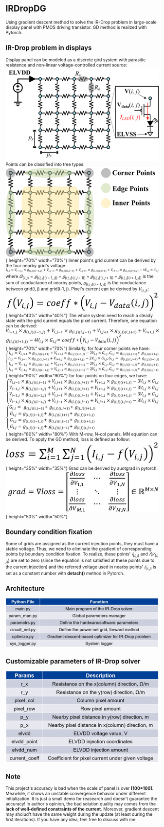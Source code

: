# IRDropDG
Using gradient descent method to solve the IR-Drop problem in large-scale display panel with PMOS driving transistor. GD method is realized with Pytorch.

## IR-Drop problem in displays
Display panel can be modeled as a discrete gird system with parasitic resistence and non-linear voltage-controlled current source:
![IR-Drop](https://github.com/YunTing-k/IRDropGD/blob/master/img/1.png?raw=true)
Points can be classified into tree types:
![Grid Type](https://github.com/YunTing-k/IRDropGD/blob/master/img/2.png?raw=true){:height="70%" width="70%"}
Inner point's grid current can be derived by the four nearby grid's voltage:
![func1](https://github.com/YunTing-k/IRDropGD/blob/master/img/3.png?raw=true)
where $𝐺_(𝑖,𝑗)=𝑔_((𝑖,𝑗)(𝑖−1,𝑗))+ 𝑔_((𝑖,𝑗)(𝑖,𝑗−1))+ 𝑔_((𝑖,𝑗)(𝑖,𝑗+1))+ 𝑔_((𝑖,𝑗)(𝑖+1,𝑗))$ is the sum of conductance of nearby points, $𝑔_((𝑖,𝑗)(𝑖−1,𝑗))$ is the conductance between grid(i, j) and grid(i-1, j).
Pixel's current can be derived by $𝑉_(𝑖,𝑗)$:
![func2](https://github.com/YunTing-k/IRDropGD/blob/master/img/4.png?raw=true){:height="40%" width="40%"}
The whole system need to reach a steady state with the grid current equals the pixel current. Therefore, one equation can be derived:
![func3](https://github.com/YunTing-k/IRDropGD/blob/master/img/5.png?raw=true){:height="70%" width="70%"}
Similarly, for four corner points we have:
![func4](https://github.com/YunTing-k/IRDropGD/blob/master/img/6.png?raw=true){:height="90%" width="90%"}
for four points on four edges, we have:
![func5](https://github.com/YunTing-k/IRDropGD/blob/master/img/7.png?raw=true){:height="80%" width="80%"}
With M-row, N-col panels, MN equation can be derived. To apply the GD method, loss is defined as follow:
![func6](https://github.com/YunTing-k/IRDropGD/blob/master/img/8.png?raw=true){:height="35%" width="35%"}
Grad can be derived by auotgrad in pytorch:
![func7](https://github.com/YunTing-k/IRDropGD/blob/master/img/9.png?raw=true){:height="50%" width="50%"}

## Boundary condition fixation
Some of grids are assigned as the current injection points, they must have a stable voltage. Thus, we need to eliminate the gradient of corresponding points by boundary condition fixation.
To realize, these points' $𝐼_(𝑖,𝑗)$ and $𝑓(𝑉_(𝑖,𝑗))$ are set to zero (since the equation is not satisfied at these points due to the current injection) and the referred voltage used in nearby points' $𝐼_(𝑖,𝑗)$ is set as a constant number with **detach()** method in Pytorch.

## Architecture
![Architecture](https://github.com/YunTing-k/IRDropGD/blob/master/img/10.png?raw=true)
## Customizable parameters of IR-Drop solver
![Customizable parameters](https://github.com/YunTing-k/IRDropGD/blob/master/img/11.png?raw=true)

## Note
This project's accuracy is bad when the scale of panel is over **[100*100]**. Meawhile, it shows an unstable convergence behavior under different initialization. It is just a small demo for reasearch and doesn't guarantee the accuracy!
In author's opinion, the bad solution quality may comes from the **lack of well-defined constraints of the current**. Moreover, gradient descent may sholud't have the same weight during the update (at least during the first iterations). If you have any idea, feel free to discuss with me. 
